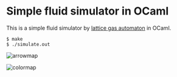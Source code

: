 Simple fluid simulator in OCaml
=============================

This is a simple fluid simulator by
[lattice gas automaton](https://en.wikipedia.org/wiki/Lattice_gas_automaton)
in OCaml.

```
$ make
$ ./simulate.out
```

![arrowmap](/home/aabe/devel/ocaml/lattice-gas-automaton/screenshot1.png)

![colormap](/home/aabe/devel/ocaml/lattice-gas-automaton/screenshot2.png)
